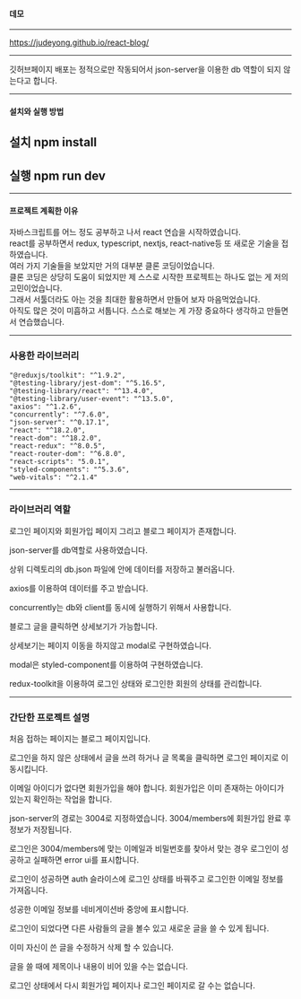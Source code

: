 #### 데모


-----


https://judeyong.github.io/react-blog/


-----


깃허브페이지 배포는 정적으로만 작동되어서 json-server을 이용한 db 역할이 되지 않는다고 합니다.


-----


#### 설치와 실행 방법


## 설치 npm install   
## 실행 npm run dev   


-----


#### 프로젝트 계획한 이유   
자바스크립트를 어느 정도 공부하고 나서 react 연습을 시작하였습니다.   
react를 공부하면서 redux, typescript, nextjs, react-native등 또 새로운 기술을 접하였습니다.   
여러 가지 기술들을 보았지만 거의 대부분 클론 코딩이었습니다.   
클론 코딩은 상당히 도움이 되었지만 제 스스로 시작한 프로젝트는 하나도 없는 게 저의 고민이었습니다.   
그래서 서툴더라도 아는 것을 최대한 활용하면서 만들어 보자 마음먹었습니다.   
아직도 많은 것이 미흡하고 서툽니다. 스스로 해보는 게 가장 중요하다 생각하고 만들면서 연습했습니다.   


-----


### 사용한 라이브러리   

    "@reduxjs/toolkit": "^1.9.2",   
    "@testing-library/jest-dom": "^5.16.5",    
    "@testing-library/react": "^13.4.0",    
    "@testing-library/user-event": "^13.5.0",    
    "axios": "^1.2.6",    
    "concurrently": "^7.6.0",    
    "json-server": "^0.17.1",    
    "react": "^18.2.0",    
    "react-dom": "^18.2.0",    
    "react-redux": "^8.0.5",    
    "react-router-dom": "^6.8.0",    
    "react-scripts": "5.0.1",    
    "styled-components": "^5.3.6",    
    "web-vitals": "^2.1.4"    


-----


### 라이브러리 역할
로그인 페이지와 회원가입 페이지 그리고 블로그 페이지가 존재합니다.   

json-server를 db역할로 사용하였습니다.    

상위 디렉토리의 db.json 파일에 안에 데이터를 저장하고 불러옵니다.   

axios를 이용하여 데이터를 주고 받습니다.   

concurrently는 db와 client를 동시에 실행하기 위해서 사용합니다.    

블로그 글을 클릭하면 상세보기가 가능합니다.   

상세보기는 페이지 이동을 하지않고 modal로 구현하였습니다.   

modal은 styled-component를 이용하여 구현하였습니다.   

redux-toolkit을 이용하여 로그인 상태와 로그인한 회원의 상태를 관리합니다.


-----


### 간단한 프로젝트 설명   

처음 접하는 페이지는 블로그 페이지입니다.   

로그인을 하지 않은 상태에서 글을 쓰려 하거나 글 목록을 클릭하면 로그인 페이지로 이동시킵니다.    

이메일 아이디가 없다면 회원가입을 해야 합니다. 회원가입은 이미 존재하는 아이디가 있는지 확인하는 작업을 합니다.   

json-server의 경로는 3004로 지정하였습니다. 3004/members에 회원가입 완료 후 정보가 저장됩니다.    

로그인은 3004/members에 맞는 이메일과 비밀번호를 찾아서 맞는 경우 로그인이 성공하고 실패하면 error ui를 표시합니다.    

로그인이 성공하면 auth 슬라이스에 로그인 상태를 바꿔주고 로그인한 이메일 정보를 가져옵니다.    

성공한 이메일 정보를 네비게이션바 중앙에 표시합니다.     

로그인이 되었다면 다른 사람들의 글을 볼수 있고 새로운 글을 쓸 수 있게 됩니다.     

이미 자신이 쓴 글을 수정하거 삭제 할 수 있습니다.    

글을 쓸 때에 제목이나 내용이 비어 있을 수는 없습니다.   

로그인 상태에서 다시 회원가입 페이지나 로그인 페이지로 갈 수는 없습니다.   

